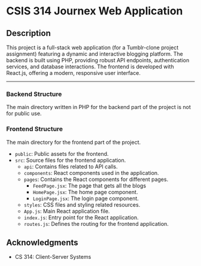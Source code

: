 # CSIS 314 Journex Web Application

## Description

This project is a full-stack web application (for a Tumblr-clone project assignment) featuring a dynamic and interactive blogging platform. The backend is built using PHP, providing robust API endpoints, authentication services, and database interactions. The frontend is developed with React.js, offering a modern, responsive user interface.

---
### Backend Structure

The main directory written in PHP for the backend part of the project is not for public use.

### Frontend Structure

The main directory for the frontend part of the project.
- `public`: Public assets for the frontend.
- `src`: Source files for the frontend application.
  - `api`: Contains files related to API calls.
  - `components`: React components used in the application.
  - `pages`: Contains the React components for different pages.
    - `FeedPage.jsx`: The page that gets all the blogs
    - `HomePage.jsx`: The home page component.
    - `LoginPage.jsx`: The login page component.
  - `styles`: CSS files and styling related resources.
  - `App.js`: Main React application file.
  - `index.js`: Entry point for the React application.
  - `routes.js`: Defines the routing for the frontend application.

## Acknowledgments

* CS 314: Client-Server Systems
